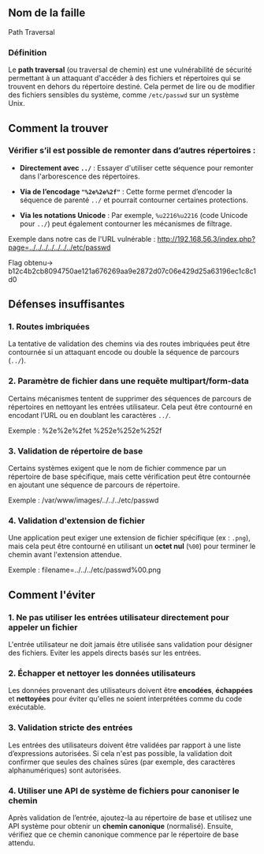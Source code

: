 ## Nom de la faille
Path Traversal

### Définition

Le **path traversal** (ou traversal de chemin) est une vulnérabilité de sécurité permettant à un attaquant d'accéder à des fichiers et répertoires qui se trouvent en dehors du répertoire destiné. Cela permet de lire ou de modifier des fichiers sensibles du système, comme `/etc/passwd` sur un système Unix.

## Comment la trouver

### Vérifier s’il est possible de remonter dans d’autres répertoires :

- **Directement avec `../`** : Essayer d'utiliser cette séquence pour remonter dans l'arborescence des répertoires.

- **Via de l’encodage `"%2e%2e%2f"`** : Cette forme permet d’encoder la séquence de parenté `../` et pourrait contourner certaines protections.

- **Via les notations Unicode** : Par exemple, `%u2216%u2216` (code Unicode pour `../`) peut également contourner les mécanismes de filtrage.

Exemple dans notre cas de l'URL vulnérable :
http://192.168.56.3/index.php?page=../../../../../../../etc/passwd

Flag obtenu-> b12c4b2cb8094750ae121a676269aa9e2872d07c06e429d25a63196ec1c8c1d0

## Défenses insuffisantes

### 1. Routes imbriquées

La tentative de validation des chemins via des routes imbriquées peut être contournée si un attaquant encode ou double la séquence de parcours (`../`).

### 2. Paramètre de fichier dans une requête multipart/form-data

Certains mécanismes tentent de supprimer des séquences de parcours de répertoires en nettoyant les entrées utilisateur. Cela peut être contourné en encodant l’URL ou en doublant les caractères `../`.

Exemple : %2e%2e%2fet %252e%252e%252f

### 3. Validation de répertoire de base

Certains systèmes exigent que le nom de fichier commence par un répertoire de base spécifique, mais cette vérification peut être contournée en ajoutant une séquence de parcours de répertoire.

Exemple : /var/www/images/../../../etc/passwd

### 4. Validation d'extension de fichier

Une application peut exiger une extension de fichier spécifique (ex : `.png`), mais cela peut être contourné en utilisant un **octet nul** (`%00`) pour terminer le chemin avant l'extension attendue.

Exemple : filename=../../../etc/passwd%00.png

## Comment l'éviter

### 1. **Ne pas utiliser les entrées utilisateur directement pour appeler un fichier**

L'entrée utilisateur ne doit jamais être utilisée sans validation pour désigner des fichiers. Eviter les appels directs basés sur les entrées.

### 2. **Échapper et nettoyer les données utilisateurs**

Les données provenant des utilisateurs doivent être **encodées**, **échappées** et **nettoyées** pour éviter qu'elles ne soient interprétées comme du code exécutable.

### 3. **Validation stricte des entrées**

Les entrées des utilisateurs doivent être validées par rapport à une liste d’expressions autorisées. Si cela n'est pas possible, la validation doit confirmer que seules des chaînes sûres (par exemple, des caractères alphanumériques) sont autorisées.

### 4. **Utiliser une API de système de fichiers pour canoniser le chemin**

Après validation de l’entrée, ajoutez-la au répertoire de base et utilisez une API système pour obtenir un **chemin canonique** (normalisé). Ensuite, vérifiez que ce chemin canonique commence par le répertoire de base attendu.

